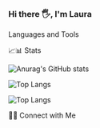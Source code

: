 ### Hi there 🖐️, I'm Laura







Languages and Tools






📈📊 Stats 

![Anurag's GitHub stats](https://github-readme-stats.vercel.app/api?username=lajuruiz&show_icons=true&theme=cobalt)

![Top Langs](https://github-readme-stats.vercel.app/api/top-langs/?username=lajuruiz&hide=python&layout=compact&show_icons=true&theme=tokyonight)

![Top Langs](https://github-readme-stats.vercel.app/api/top-langs/?username=lajuruiz&hide=python&layout=compact&show_icons=true&theme=radical)

🤝🏻 Connect with Me

